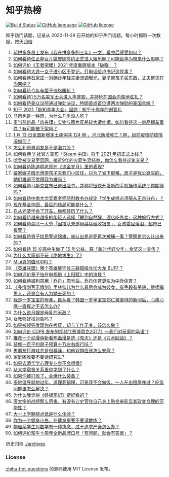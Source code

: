 # 知乎热榜
[![Build Status](https://github.com/ToWeLong/zhihu-hot-questions/workflows/CI/badge.svg)](https://github.com/ToWeLong/zhihu-hot-questions/actions)
[![GitHub language](https://img.shields.io/badge/language-golang-orange.svg)](https://golang.org/)
[![GitHub license](https://img.shields.io/github/license/ToWeLong/zhihu-hot-questions)](https://github.com/ToWeLong/zhihu-hot-questions/blob/main/LICENSE)

知乎热门话题，记录从 2020-11-29 日开始的知乎热门话题。每小时抓取一次数据，按天[归档](./archives)

<!-- BEGIN -->

1. [前拼多多员工发布《我在拼多多的三年》一文，看完后感受如何？](https://www.zhihu.com/question/439063737)
1. [如何看待任正非女儿姚安娜签约正式进入娱乐圈？可能给华为带来什么影响？](https://www.zhihu.com/question/439294411)
1. [如何评价《王者荣耀》2021 年度重磅版本「破晓」？](https://www.zhihu.com/question/439069949)
1. [如何看待大连一女子进小区不登记，打电话给卢书记这件事？](https://www.zhihu.com/question/439288218)
1. [如何看待石家庄一对确诊年轻夫妻流调曝光，妻子带孩子买东西，丈夫整天在泡网吧？](https://www.zhihu.com/question/439251210)
1. [如何看待今年车厘子价格腰斩？](https://www.zhihu.com/question/438779172)
1. [如何看待1.5万名美军士兵进入华盛顿，并持枪在国会内席地驻扎？](https://www.zhihu.com/question/439312075)
1. [如何看待美众议院通过弹劾决议，特朗普成首位遭两次弹劾的美国总统？](https://www.zhihu.com/question/439275318)
1. [知乎 2021「新知青年大会」回顾：知乎十周年的谢答礼](https://www.zhihu.com/question/344057104)
1. [马肉也是一种肉，为什么几乎没人吃？](https://www.zhihu.com/question/382404615)
1. [麦当劳新品「肉夹馍」实物与图片反差较大遭吐槽，如何看待这一新品翻车事件？有可能被下架吗？](https://www.zhihu.com/question/439248049)
1. [1 月 13 日全国新增本土病例共 124 例 ，河北新增死亡 1 例，目前疫情防控情况如何？](https://www.zhihu.com/question/439280608)
1. [怎么判断男朋友是不是潜力股？](https://www.zhihu.com/question/267186194)
1. [如何看待 V 社官方宣布「Steam 中国」将于 2021 年初正式上线？](https://www.zhihu.com/question/439282342)
1. [哈登被交易至篮网，接近9年的火箭生涯结束，你怎么看待这笔交易？](https://www.zhihu.com/question/439274230)
1. [如何看待陈道明老师在《流金岁月》里的表现?](https://www.zhihu.com/question/437771430)
1. [娘家嫂子暗示想带孩子去我们小区住，只为了省下房租，房子是我公婆买的，她们难道不觉得我为难吗？](https://www.zhihu.com/question/435567727)
1. [如何看待马斯克宣布已退出脸书，并称将很快开发新的手机操作系统？你期待吗？](https://www.zhihu.com/question/439156465)
1. [如何看待中南大学吴嘉老师怒怼教务办规定「学生成绩必须服从正态分布」？](https://www.zhihu.com/question/439201836)
1. [现在基金抱团，最后的结局可能是什么？](https://www.zhihu.com/question/438846560)
1. [自从老婆学会了开车，你都经历了什么？](https://www.zhihu.com/question/305862511)
1. [如何看待越来越多的年轻人选择「睡到自然醒，酒店吃外卖」这种旅行方式？](https://www.zhihu.com/question/439200189)
1. [如何看待湖北一大爷「因插队未遂用菜猛砸收银员」，女孩委屈落泪，超市已报警？](https://www.zhihu.com/question/438851187)
1. [如何看待男子给民警送锦旗，被认出是逃犯再次被捕一事？警察是怎么认出来的？](https://www.zhihu.com/question/439287366)
1. [如何看待 15 岁高中生做了 15 年公益，获「新时代好少年」金奖这一宣传？](https://www.zhihu.com/question/438883386)
1. [为什么大家都不玩《绝地求生》了?](https://www.zhihu.com/question/333808959)
1. [Miui真的值500吗？](https://www.zhihu.com/question/431417732)
1. [《英雄联盟》哪个英雄能守住三路超级兵加大龙 BUFF？](https://www.zhihu.com/question/388623994)
1. [如何评价章子怡在电视剧《上阳赋》中的演技？](https://www.zhihu.com/question/438453158)
1. [如何看待被判禁用「乔丹」商号后，乔丹体育更名为中乔体育？](https://www.zhihu.com/question/439175426)
1. [《多情剑客无情剑》里林仙儿为什么最后会成为妓女，有手段有美貌，继续骗男人，还是会有人为她去死的？](https://www.zhihu.com/question/438546657)
1. [我是一岁宝宝的母亲，自从看了韩国一岁半宝宝郑仁被虐待的新闻后，心疼心痛一直挥之不去怎么办?](https://www.zhihu.com/question/438421071)
1. [为什么说月嫂是母乳的天敌？](https://www.zhihu.com/question/324639526)
1. [女教师好找对象吗？](https://www.zhihu.com/question/62431356)
1. [如果被领导发现你在考证，却与工作无关，该怎么做？](https://www.zhihu.com/question/438083113)
1. [如何评价 CDPR 发布的视频“《赛博朋克2077》—我们对玩家的承诺”?](https://www.zhihu.com/question/439276290)
1. [推荐一个动漫萌新看热血漫是选《鬼灭》还是《咒术回战》？](https://www.zhihu.com/question/438060168)
1. [装修一百平的房子预算十万左右能行吗？](https://www.zhihu.com/question/382784210)
1. [男朋友打游戏总是很暴躁，和他双排应该怎么安慰？](https://www.zhihu.com/question/438530863)
1. [家庭困难要不要读研究生?](https://www.zhihu.com/question/427363326)
1. [如果去清华学心理专业会不会很傻?](https://www.zhihu.com/question/438095443)
1. [从大学宿舍关系里你学到了什么？](https://www.zhihu.com/question/307670950)
1. [如果你被打败了，会爆什么装备？](https://www.zhihu.com/question/435387545)
1. [多地倡导就地过年，道理我都懂，可是我不会做饭，一人在出租屋咋过？吃饭问题该怎么解决？](https://www.zhihu.com/question/438270911)
1. [为什么我觉得《终极笔记》挺好看的？](https://www.zhihu.com/question/434314228)
1. [唐太宗的战绩那么厉害，有没有让史官往自己身上贴金来彰显其政变合理的可能性？](https://www.zhihu.com/question/438714892)
1. [大一上学期绩点低是什么体验？](https://www.zhihu.com/question/373109355)
1. [作为一个健身小白，在健身房要不要请教练？](https://www.zhihu.com/question/438903608)
1. [物理系学生对数学有一种执念，过于追求严谨怎么办？](https://www.zhihu.com/question/433954281)
1. [如何评价知乎十周年全新品牌口号「有问题，就会有答案」？](https://www.zhihu.com/question/439134240)

<!-- END -->

历史归档 [./archives](./archives)


### License
[zhihu-hot-questions](https://github.com/towelong/zhihu-hot-questions) 的源码使用 MIT License 发布。